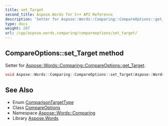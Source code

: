 ```yaml
---
title: set_Target
second_title: Aspose.Words for C++ API Reference
description: 'Setter for Aspose::Words::Comparing::CompareOptions::get_Target.'
type: docs
weight: 287
url: /cpp/aspose.words.comparing/compareoptions/set_target/
---
```

## CompareOptions::set_Target method


Setter for [Aspose::Words::Comparing::CompareOptions::get_Target](../get_target/).

```cpp
void Aspose::Words::Comparing::CompareOptions::set_Target(Aspose::Words::Comparing::ComparisonTargetType value)
```

## See Also

* Enum [ComparisonTargetType](../../comparisontargettype/)
* Class [CompareOptions](../)
* Namespace [Aspose::Words::Comparing](../../)
* Library [Aspose.Words](../../../)
